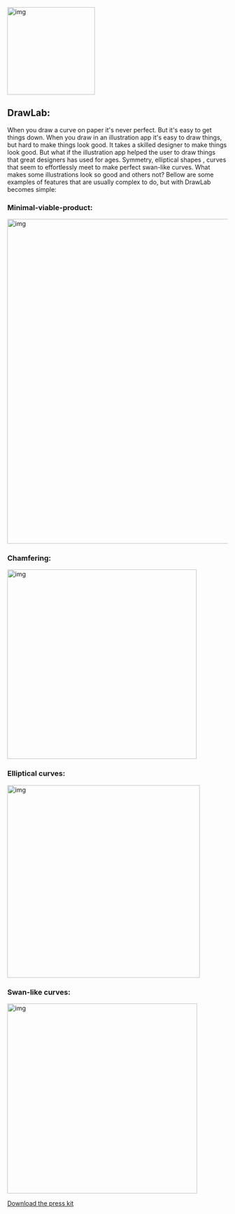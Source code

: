 <img width="200" alt="img" src="https://dl.dropboxusercontent.com/u/2559476/drawlab_icon_1.svg">

## DrawLab:  
When you draw a curve on paper it's never perfect. But it's easy to get things down. When you draw in an illustration app it's easy to draw things, but hard to make things look good. It takes a skilled designer to make things look good. But what if the illustration app helped the user to draw things that great designers has used for ages. Symmetry, elliptical shapes , curves that seem to effortlessly meet to make perfect swan-like curves. What makes some illustrations look so good and others not? Bellow are some examples of features that are usually complex to do, but with DrawLab becomes simple:

### Minimal-viable-product:
[<img width="742" alt="img" src="https://dl.dropboxusercontent.com/u/2559476/drawlab_teaser_screen.png">](https://vimeo.com/181233724)

### Chamfering:  
<img width="433" alt="img" src="https://dl.dropboxusercontent.com/u/2559476/star-chamfer-demo-20fps_2.gif">

### Elliptical curves:  
<img width="440" alt="img" src="https://dl.dropboxusercontent.com/u/2559476/c-bridge-demo.gif">  

### Swan-like curves:  
<img width="434" alt="img" src="https://dl.dropboxusercontent.com/u/2559476/s-bridge-demo-short-15-fps.gif">

[Download the press kit](https://dl.dropboxusercontent.com/u/2559476/drawlab_press_kit.zip) 
